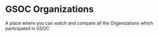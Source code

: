 # GSOC Organizations
A place where you can watch and compare all the Organizations which participated in GSOC
